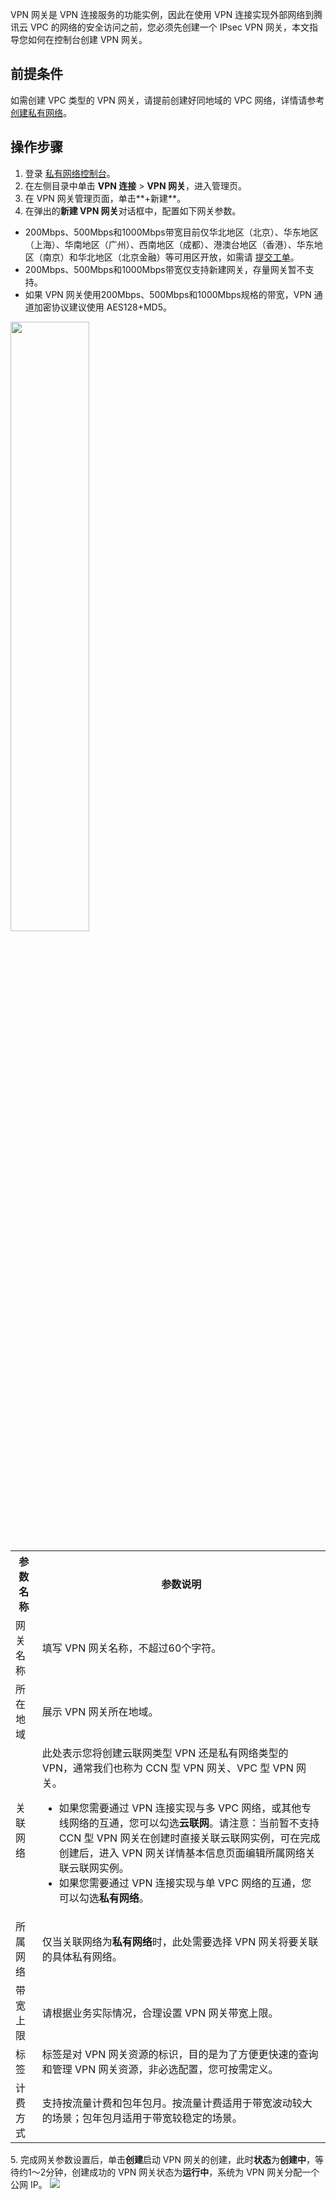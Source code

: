 VPN 网关是 VPN 连接服务的功能实例，因此在使用 VPN 连接实现外部网络到腾讯云 VPC 的网络的安全访问之前，您必须先创建一个 IPsec VPN 网关，本文指导您如何在控制台创建 VPN 网关。

## 前提条件
如需创建 VPC 类型的 VPN 网关，请提前创建好同地域的 VPC 网络，详情请参考 [创建私有网络](https://cloud.tencent.com/document/product/215/36515)。

## 操作步骤
1. 登录 [私有网络控制台](https://console.cloud.tencent.com/vpc/vpc?rid=1)。
2. 在左侧目录中单击 **VPN 连接** > **VPN 网关**，进入管理页。
3. 在 VPN 网关管理页面，单击**+新建**。
4. 在弹出的**新建 VPN 网关**对话框中，配置如下网关参数。
<dx-alert infotype="explain" title="">
<ul><li>200Mbps、500Mbps和1000Mbps带宽目前仅华北地区（北京）、华东地区（上海）、华南地区（广州）、西南地区（成都）、港澳台地区（香港）、华东地区（南京）和华北地区（北京金融）等可用区开放，如需请 <a href="https://console.cloud.tencent.com/workorder/category">提交工单</a>。</li><li>200Mbps、500Mbps和1000Mbps带宽仅支持新建网关，存量网关暂不支持。</li><li>如果 VPN 网关使用200Mbps、500Mbps和1000Mbps规格的带宽，VPN 通道加密协议建议使用 AES128+MD5。</li></ul>
</dx-alert>
<img src="https://main.qcloudimg.com/raw/52f055358ccea8f1679ddb49a49b2d40.png" width="50%" />
<table>
<tr>
<th>参数名称</th>
<th>参数说明</th>
</tr>
<tr>
<td>网关名称</td>
<td>填写 VPN 网关名称，不超过60个字符。</td>
</tr>
<tr>
<td>所在地域</td>
<td>展示 VPN 网关所在地域。</td>
</tr>
<tr>
<td>关联网络</td>
<td>此处表示您将创建云联网类型 VPN 还是私有网络类型的 VPN，通常我们也称为 CCN 型 VPN 网关、VPC 型 VPN 网关。<ul><li>如果您需要通过 VPN 连接实现与多 VPC 网络，或其他专线网络的互通，您可以勾选<b>云联网</b>。请注意：当前暂不支持 CCN 型 VPN 网关在创建时直接关联云联网实例，可在完成创建后，进入 VPN 网关详情基本信息页面编辑所属网络关联云联网实例。</li><li>如果您需要通过 VPN 连接实现与单 VPC 网络的互通，您可以勾选<b>私有网络</b>。</li></ul></td>
</tr>
<tr>
<td>所属网络</td>
<td>仅当关联网络为<b>私有网络</b>时，此处需要选择 VPN 网关将要关联的具体私有网络。</td>
</tr>
<tr>
<td>带宽上限</td>
<td> 请根据业务实际情况，合理设置 VPN 网关带宽上限。
</td>
</tr>
<tr>
<td>标签</td>
<td>标签是对 VPN 网关资源的标识，目的是为了方便更快速的查询和管理 VPN 网关资源，非必选配置，您可按需定义。</td>
</tr>
<tr>
<td>计费方式</td>
<td>支持按流量计费和包年包月。按流量计费适用于带宽波动较大的场景；包年包月适用于带宽较稳定的场景。</td>
</tr>
</table>
5. 完成网关参数设置后，单击<b>创建</b>启动 VPN 网关的创建，此时<b>状态</b>为<b>创建中</b>，等待约1～2分钟，创建成功的 VPN 网关状态为<b>运行中</b>，系统为 VPN 网关分配一个公网 IP。
<img src="https://main.qcloudimg.com/raw/880187e214d253d4fac8fd135b838ebf.png">

